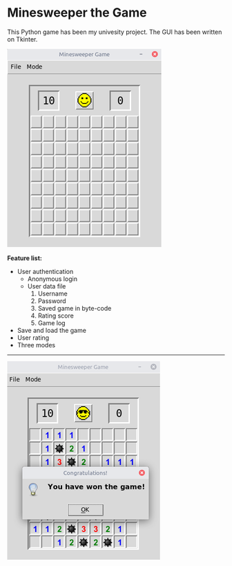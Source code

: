 # Minesweeper the Game

This Python game has been my univesity project.
The GUI has been written on Tkinter.

![The game interface](screenshot-01.png)

**Feature list:**
- User authentication
    - Anonymous login
    - User data file
        1. Username
        2. Password
        3. Saved game in byte-code
        4. Rating score
        5. Game log
- Save and load the game
- User rating
- Three modes

---
![Winning message box](screenshot-02.png)